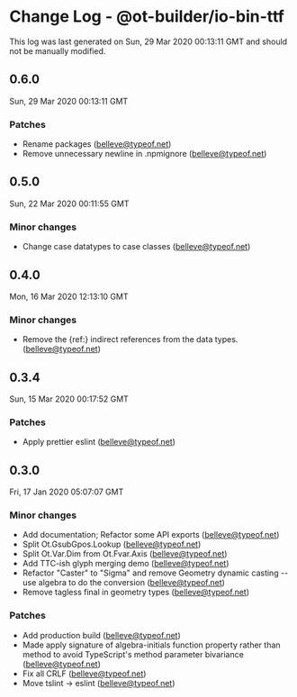 # Change Log - @ot-builder/io-bin-ttf

This log was last generated on Sun, 29 Mar 2020 00:13:11 GMT and should not be manually modified.

## 0.6.0
Sun, 29 Mar 2020 00:13:11 GMT

### Patches

- Rename packages (belleve@typeof.net)
- Remove unnecessary newline in .npmignore (belleve@typeof.net)
## 0.5.0
Sun, 22 Mar 2020 00:11:55 GMT

### Minor changes

- Change case datatypes to case classes (belleve@typeof.net)
## 0.4.0
Mon, 16 Mar 2020 12:13:10 GMT

### Minor changes

- Remove the {ref:} indirect references from the data types. (belleve@typeof.net)
## 0.3.4
Sun, 15 Mar 2020 00:17:52 GMT

### Patches

- Apply prettier eslint (belleve@typeof.net)
## 0.3.0
Fri, 17 Jan 2020 05:07:07 GMT

### Minor changes

- Add documentation; Refactor some API exports (belleve@typeof.net)
- Split Ot.GsubGpos.Lookup (belleve@typeof.net)
- Split Ot.Var.Dim from Ot.Fvar.Axis (belleve@typeof.net)
- Add TTC-ish glyph merging demo (belleve@typeof.net)
- Refactor "Caster" to "Sigma" and remove Geometry dynamic casting -- use algebra to do the conversion (belleve@typeof.net)
- Remove tagless final in geometry types (belleve@typeof.net)
### Patches

- Add production build (belleve@typeof.net)
- Made apply signature of algebra-initials function property rather than method to avoid TypeScript's method parameter bivariance (belleve@typeof.net)
- Fix all CRLF (belleve@typeof.net)
- Move tslint -> eslint (belleve@typeof.net)